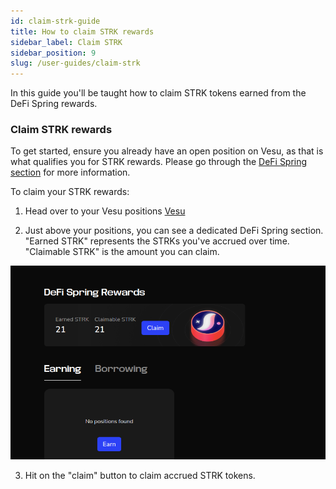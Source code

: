 ```yaml
---
id: claim-strk-guide
title: How to claim STRK rewards
sidebar_label: Claim STRK
sidebar_position: 9
slug: /user-guides/claim-strk
---
```


In this guide you'll be taught how to claim STRK tokens earned from the DeFi Spring rewards.

### Claim STRK rewards

To get started, ensure you already have an open position on Vesu, as that is what qualifies you for STRK rewards. Please go through the [DeFi Spring section](../explore/defi-spring.md) for more information.

To claim your STRK rewards:

1. Head over to your Vesu positions [Vesu](https://vesu.xyz/positions)

2. Just above your positions, you can see a dedicated DeFi Spring section. "Earned STRK" represents the STRKs you've accrued over time. "Claimable STRK" is the amount you can claim.

![Defi Spring](images/defispring.png)

3. Hit on the "claim" button to claim accrued STRK tokens.

